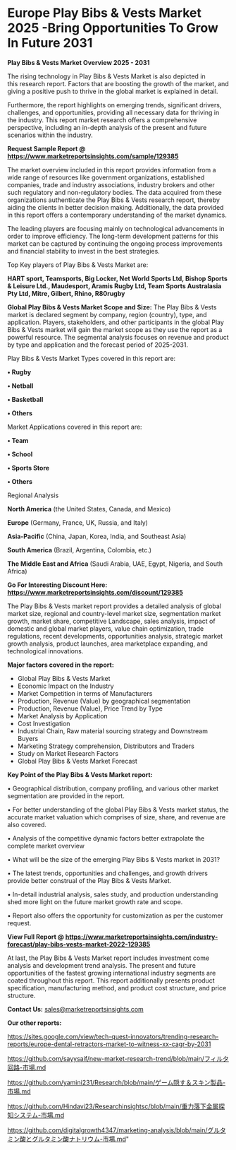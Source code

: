 # Europe Play Bibs & Vests Market 2025 -Bring Opportunities To Grow In Future 2031

<Strong> Play Bibs & Vests Market Overview 2025 - 2031</strong>

The rising technology in Play Bibs & Vests Market is also depicted in this research report. Factors that are boosting the growth of the market, and giving a positive push to thrive in the global market is explained in detail.

Furthermore, the report highlights on emerging trends, significant drivers, challenges, and opportunities, providing all necessary data for thriving in the industry. This report market research offers a comprehensive perspective, including an in-depth analysis of the present and future scenarios within the industry.

<strong>Request Sample Report @ <a href=https://www.marketreportsinsights.com/sample/129385>https://www.marketreportsinsights.com/sample/129385</a></strong>

The market overview included in this report provides information from a wide range of resources like government organizations, established companies, trade and industry associations, industry brokers and other such regulatory and non-regulatory bodies. The data acquired from these organizations authenticate the Play Bibs & Vests research report, thereby aiding the clients in better decision making. Additionally, the data provided in this report offers a contemporary understanding of the market dynamics.

The leading players are focusing mainly on technological advancements in order to improve efficiency. The long-term development patterns for this market can be captured by continuing the ongoing process improvements and financial stability to invest in the best strategies.

Top Key players of Play Bibs & Vests Market are:

<strong>HART sport, Teamsports, Big Locker, Net World Sports Ltd, Bishop Sports & Leisure Ltd., Maudesport, Aramis Rugby Ltd, Team Sports Australasia Pty Ltd, Mitre, Gilbert, Rhino, R80rugby</strong>

<strong><b>Global Play Bibs & Vests Market Scope and Size:</b></strong>
The Play Bibs & Vests market is declared segment by company, region (country), type, and application. Players, stakeholders, and other participants in the global Play Bibs & Vests market will gain the market scope as they use the report as a powerful resource. The segmental analysis focuses on revenue and product by type and application and the forecast period of 2025-2031.

Play Bibs & Vests Market Types covered in this report are:

<strong>• Rugby

• Netball

• Basketball

• Others</strong>

Market Applications covered in this report are:

<strong>• Team

• School

• Sports Store

• Others</strong> 

Regional Analysis

<strong>North America</strong> (the United States, Canada, and Mexico)

<strong>Europe</strong> (Germany, France, UK, Russia, and Italy)

<strong>Asia-Pacific</strong> (China, Japan, Korea, India, and Southeast Asia)

<strong>South America</strong> (Brazil, Argentina, Colombia, etc.)

<strong>The Middle East and Africa</strong> (Saudi Arabia, UAE, Egypt, Nigeria, and South Africa)

<strong>Go For Interesting Discount Here: <a href=https://www.marketreportsinsights.com/discount/129385>https://www.marketreportsinsights.com/discount/129385</a></strong>

The Play Bibs & Vests market report provides a detailed analysis of global market size, regional and country-level market size, segmentation market growth, market share, competitive Landscape, sales analysis, impact of domestic and global market players, value chain optimization, trade regulations, recent developments, opportunities analysis, strategic market growth analysis, product launches, area marketplace expanding, and technological innovations.

<strong><b>Major factors covered in the report:</b></strong>
<ul>
  <li>Global Play Bibs & Vests Market </li>
  <li>Economic Impact on the Industry</li>
  <li>Market Competition in terms of Manufacturers</li>
  <li>Production, Revenue (Value) by geographical segmentation</li>
  <li>Production, Revenue (Value), Price Trend by Type</li>
  <li>Market Analysis by Application</li>
  <li>Cost Investigation</li>
  <li>Industrial Chain, Raw material sourcing strategy and Downstream Buyers</li>
  <li>Marketing Strategy comprehension, Distributors and Traders</li>
  <li>Study on Market Research Factors</li>
  <li>Global Play Bibs & Vests Market Forecast</li>
</ul>

<strong><b>Key Point of the Play Bibs & Vests Market report:</b></strong>

• Geographical distribution, company profiling, and various other market segmentation are provided in the report.

• For better understanding of the global Play Bibs & Vests market status, the accurate market valuation which comprises of size, share, and revenue are also covered.

• Analysis of the competitive dynamic factors better extrapolate the complete market overview

• What will be the size of the emerging Play Bibs & Vests market in 2031?

• The latest trends, opportunities and challenges, and growth drivers provide better construal of the Play Bibs & Vests Market.

• In-detail industrial analysis, sales study, and production understanding shed more light on the future market growth rate and scope.

• Report also offers the opportunity for customization as per the customer request.

<strong><b>View Full Report @ <a href=https://www.marketreportsinsights.com/industry-forecast/play-bibs-vests-market-2022-129385>https://www.marketreportsinsights.com/industry-forecast/play-bibs-vests-market-2022-129385</a></b></strong>


At last, the Play Bibs & Vests Market report includes investment come analysis and development trend analysis. The present and future opportunities of the fastest growing international industry segments are coated throughout this report. This report additionally presents product specification, manufacturing method, and product cost structure, and price structure.

<strong>Contact Us:</strong>
sales@marketreportsinsights.com

<strong>Our other reports:</strong>

<a href=https://sites.google.com/view/tech-quest-innovators/trending-research-reports/europe-dental-retractors-market-to-witness-xx-cagr-by-2031>https://sites.google.com/view/tech-quest-innovators/trending-research-reports/europe-dental-retractors-market-to-witness-xx-cagr-by-2031</a>

<a href=https://github.com/sayysaif/new-market-research-trend/blob/main/フィルタ回路-市場.md>https://github.com/sayysaif/new-market-research-trend/blob/main/フィルタ回路-市場.md</a>

<a href=https://github.com/yamini231/Research/blob/main/ゲーム隠す＆スキン製品-市場.md>https://github.com/yamini231/Research/blob/main/ゲーム隠す＆スキン製品-市場.md</a>

<a href=https://github.com/Hindavi23/Researchinsightsc/blob/main/重力落下金属探知システム-市場.md>https://github.com/Hindavi23/Researchinsightsc/blob/main/重力落下金属探知システム-市場.md</a>

<a href=https://github.com/digitalgrowth4347/marketing-analysis/blob/main/グルタミン酸とグルタミン酸ナトリウム-市場.md>https://github.com/digitalgrowth4347/marketing-analysis/blob/main/グルタミン酸とグルタミン酸ナトリウム-市場.md</a>"
